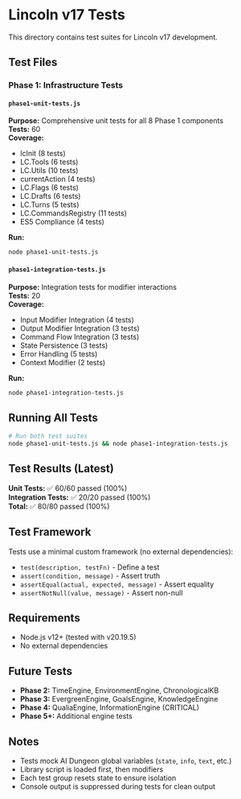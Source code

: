 # Lincoln v17 Tests

This directory contains test suites for Lincoln v17 development.

## Test Files

### Phase 1: Infrastructure Tests

#### `phase1-unit-tests.js`
**Purpose:** Comprehensive unit tests for all 8 Phase 1 components  
**Tests:** 60  
**Coverage:**
- lcInit (8 tests)
- LC.Tools (6 tests)
- LC.Utils (10 tests)
- currentAction (4 tests)
- LC.Flags (6 tests)
- LC.Drafts (6 tests)
- LC.Turns (5 tests)
- LC.CommandsRegistry (11 tests)
- ES5 Compliance (4 tests)

**Run:**
```bash
node phase1-unit-tests.js
```

#### `phase1-integration-tests.js`
**Purpose:** Integration tests for modifier interactions  
**Tests:** 20  
**Coverage:**
- Input Modifier Integration (4 tests)
- Output Modifier Integration (3 tests)
- Command Flow Integration (3 tests)
- State Persistence (3 tests)
- Error Handling (5 tests)
- Context Modifier (2 tests)

**Run:**
```bash
node phase1-integration-tests.js
```

## Running All Tests

```bash
# Run both test suites
node phase1-unit-tests.js && node phase1-integration-tests.js
```

## Test Results (Latest)

**Unit Tests:** ✅ 60/60 passed (100%)  
**Integration Tests:** ✅ 20/20 passed (100%)  
**Total:** ✅ 80/80 passed (100%)

## Test Framework

Tests use a minimal custom framework (no external dependencies):
- `test(description, testFn)` - Define a test
- `assert(condition, message)` - Assert truth
- `assertEqual(actual, expected, message)` - Assert equality
- `assertNotNull(value, message)` - Assert non-null

## Requirements

- Node.js v12+ (tested with v20.19.5)
- No external dependencies

## Future Tests

- **Phase 2:** TimeEngine, EnvironmentEngine, ChronologicalKB
- **Phase 3:** EvergreenEngine, GoalsEngine, KnowledgeEngine
- **Phase 4:** QualiaEngine, InformationEngine (CRITICAL)
- **Phase 5+:** Additional engine tests

## Notes

- Tests mock AI Dungeon global variables (`state`, `info`, `text`, etc.)
- Library script is loaded first, then modifiers
- Each test group resets state to ensure isolation
- Console output is suppressed during tests for clean output
